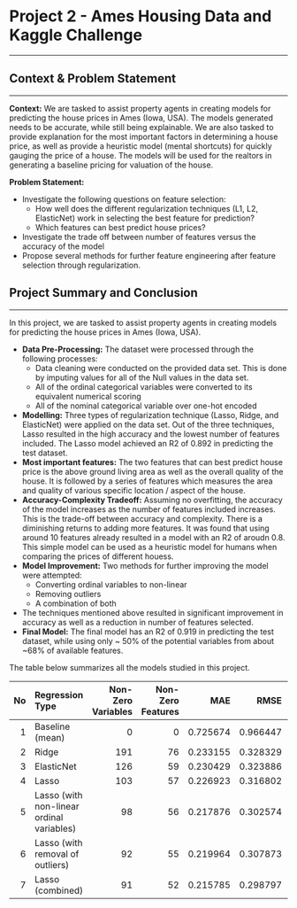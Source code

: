 # Project 2 - Ames Housing Data and Kaggle Challenge
---


## Context & Problem Statement
---
**Context:** We are tasked to assist property agents in creating models for predicting the house prices in Ames (Iowa, USA). The models generated needs to be accurate, while still being explainable. We are also tasked to provide explanation for the most important factors in determining a house price, as well as provide a heuristic model (mental shortcuts) for quickly gauging the price of a house. The models will be used for the realtors in generating a baseline pricing for valuation of the house.

**Problem Statement:**
- Investigate the following questions on feature selection:
    - How well does the different regularization techniques (L1, L2, ElasticNet) work in selecting the best feature for prediction?
    - Which features can best predict house prices?
- Investigate the trade off between number of features versus the accuracy of the model
- Propose several methods for further feature engineering after feature selection through regularization.



## Project Summary and Conclusion
---
In this project, we are tasked to assist property agents in creating models for predicting the house prices in Ames (Iowa, USA). 

- **Data Pre-Processing:** The dataset were processed through the following processes:
    - Data cleaning were conducted on the provided data set. This is done by imputing values for all of the Null values in the data set.
    - All of the ordinal categorical variables were converted to its equivalent numerical scoring
    - All of the nominal categorical variable over one-hot encoded
- **Modelling:** Three types of regularization technique (Lasso, Ridge, and ElasticNet) were applied on the data set. Out of the three techniques, Lasso resulted in the high accuracy and the lowest number of features included. The Lasso model achieved an R2 of 0.892 in predicting the test dataset.
- **Most important features:** The two features that can best predict house price is the above ground living area as well as the overall quality of the house. It is followed by a series of features which measures the area and quality of various specific location / aspect of the house.
- **Accuracy-Complexity Tradeoff:** Assuming no overfitting, the accuracy of the model increases as the number of features included increases. This is the trade-off between accuracy and complexity. There is a diminishing returns to adding more features. It was found that using around 10 features already resulted in a model with an R2 of aroudn 0.8. This simple model can be used as a heuristic model for humans when comparing the prices of different houess.
- **Model Improvement:** Two methods for further improving the model were attempted:
    - Converting ordinal variables to non-linear
    - Removing outliers
    - A combination of both
- The techniques mentioned above resulted in significant improvement in accuracy as well as a reduction in number of features selected.
- **Final Model:** The final model has an R2 of 0.919 in predicting the test dataset, while using only ~ 50% of the potential variables from about ~68% of available features.

The table below summarizes all the models studied in this project. 

|No  | Regression Type                           |   Non-Zero Variables |   Non-Zero Features |      MAE |     RMSE |          R2 |      R2_adj |
|---:|:------------------------------------------|---------------------:|--------------------:|---------:|---------:|------------:|------------:|
|  1 | Baseline (mean)                           |                    0 |                   0 | 0.725674 | 0.966447 | -0.001048   | -0.001048   |
|  2 | Ridge                                     |                  191 |                  76 | 0.233155 | 0.328329 |  0.884464   |  0.872593   |
|  3 | ElasticNet                                |                  126 |                  59 | 0.230429 | 0.323886 |  0.887570   |  0.880207   |
|  4 | Lasso                                     |                  103 |                  57 | 0.226923 | 0.316802 |  0.892434   |  0.886743   |
|  5 | Lasso (with non-linear ordinal variables) |                   98 |                  56 | 0.217876 | 0.302574 |  0.901879   |  0.896952   |
|  6 | Lasso (with removal of outliers)          |                   92 |                  55 | 0.219964 | 0.307873 |  0.913873   |  0.909826   |
|  7 | Lasso (combined)                          |                   91 |                  52 | 0.215785 | 0.298797 |  0.918876   |  0.915107   |